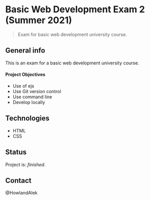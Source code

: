 # Basic Web Development Exam 2 (Summer 2021)

> Exam for basic web development university course.

## General info

This is an exam for a basic web development university course.

#### Project Objectives

- Use of ejs
- Use Git version control
- Use command line
- Develop locally

## Technologies

- HTML
- CSS


## Status

Project is: _finished_.

## Contact

@HowlandAlek

